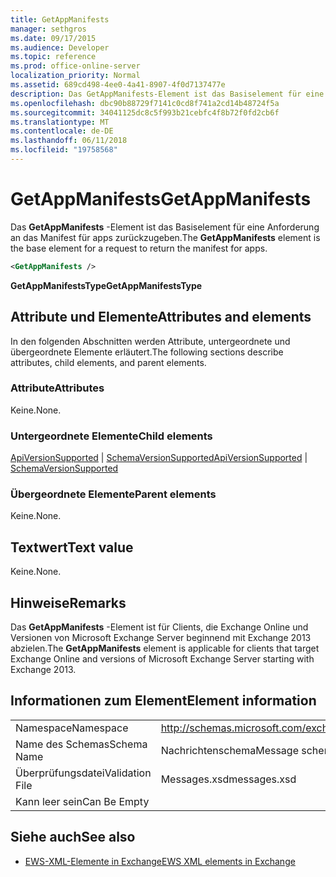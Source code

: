 ```yaml
---
title: GetAppManifests
manager: sethgros
ms.date: 09/17/2015
ms.audience: Developer
ms.topic: reference
ms.prod: office-online-server
localization_priority: Normal
ms.assetid: 689cd498-4ee0-4a41-8907-4f0d7137477e
description: Das GetAppManifests-Element ist das Basiselement für eine Anforderung an das Manifest für apps zurückzugeben.
ms.openlocfilehash: dbc90b88729f7141c0cd8f741a2cd14b48724f5a
ms.sourcegitcommit: 34041125dc8c5f993b21cebfc4f8b72f0fd2cb6f
ms.translationtype: MT
ms.contentlocale: de-DE
ms.lasthandoff: 06/11/2018
ms.locfileid: "19758568"
---
```

# <a name="getappmanifests"></a><span data-ttu-id="8316f-103">GetAppManifests</span><span class="sxs-lookup"><span data-stu-id="8316f-103">GetAppManifests</span></span>

<span data-ttu-id="8316f-104">Das **GetAppManifests** -Element ist das Basiselement für eine Anforderung an das Manifest für apps zurückzugeben.</span><span class="sxs-lookup"><span data-stu-id="8316f-104">The **GetAppManifests** element is the base element for a request to return the manifest for apps.</span></span> 
  
```xml
<GetAppManifests />
```

 <span data-ttu-id="8316f-105">**GetAppManifestsType**</span><span class="sxs-lookup"><span data-stu-id="8316f-105">**GetAppManifestsType**</span></span>
## <a name="attributes-and-elements"></a><span data-ttu-id="8316f-106">Attribute und Elemente</span><span class="sxs-lookup"><span data-stu-id="8316f-106">Attributes and elements</span></span>

<span data-ttu-id="8316f-107">In den folgenden Abschnitten werden Attribute, untergeordnete und übergeordnete Elemente erläutert.</span><span class="sxs-lookup"><span data-stu-id="8316f-107">The following sections describe attributes, child elements, and parent elements.</span></span>
  
### <a name="attributes"></a><span data-ttu-id="8316f-108">Attribute</span><span class="sxs-lookup"><span data-stu-id="8316f-108">Attributes</span></span>

<span data-ttu-id="8316f-109">Keine.</span><span class="sxs-lookup"><span data-stu-id="8316f-109">None.</span></span>
  
### <a name="child-elements"></a><span data-ttu-id="8316f-110">Untergeordnete Elemente</span><span class="sxs-lookup"><span data-stu-id="8316f-110">Child elements</span></span>

<span data-ttu-id="8316f-111">[ApiVersionSupported](apiversionsupported.md) | [SchemaVersionSupported](schemaversionsupported.md)</span><span class="sxs-lookup"><span data-stu-id="8316f-111">[ApiVersionSupported](apiversionsupported.md) | [SchemaVersionSupported](schemaversionsupported.md)</span></span>
  
### <a name="parent-elements"></a><span data-ttu-id="8316f-112">Übergeordnete Elemente</span><span class="sxs-lookup"><span data-stu-id="8316f-112">Parent elements</span></span>

<span data-ttu-id="8316f-113">Keine.</span><span class="sxs-lookup"><span data-stu-id="8316f-113">None.</span></span>
  
## <a name="text-value"></a><span data-ttu-id="8316f-114">Textwert</span><span class="sxs-lookup"><span data-stu-id="8316f-114">Text value</span></span>

<span data-ttu-id="8316f-115">Keine.</span><span class="sxs-lookup"><span data-stu-id="8316f-115">None.</span></span>
  
## <a name="remarks"></a><span data-ttu-id="8316f-116">Hinweise</span><span class="sxs-lookup"><span data-stu-id="8316f-116">Remarks</span></span>

<span data-ttu-id="8316f-117">Das **GetAppManifests** -Element ist für Clients, die Exchange Online und Versionen von Microsoft Exchange Server beginnend mit Exchange 2013 abzielen.</span><span class="sxs-lookup"><span data-stu-id="8316f-117">The **GetAppManifests** element is applicable for clients that target Exchange Online and versions of Microsoft Exchange Server starting with Exchange 2013.</span></span> 
  
## <a name="element-information"></a><span data-ttu-id="8316f-118">Informationen zum Element</span><span class="sxs-lookup"><span data-stu-id="8316f-118">Element information</span></span>

|||
|:-----|:-----|
|<span data-ttu-id="8316f-119">Namespace</span><span class="sxs-lookup"><span data-stu-id="8316f-119">Namespace</span></span>  <br/> |http://schemas.microsoft.com/exchange/services/2006/messages  <br/> |
|<span data-ttu-id="8316f-120">Name des Schemas</span><span class="sxs-lookup"><span data-stu-id="8316f-120">Schema Name</span></span>  <br/> |<span data-ttu-id="8316f-121">Nachrichtenschema</span><span class="sxs-lookup"><span data-stu-id="8316f-121">Message schema</span></span>  <br/> |
|<span data-ttu-id="8316f-122">Überprüfungsdatei</span><span class="sxs-lookup"><span data-stu-id="8316f-122">Validation File</span></span>  <br/> |<span data-ttu-id="8316f-123">Messages.xsd</span><span class="sxs-lookup"><span data-stu-id="8316f-123">messages.xsd</span></span>  <br/> |
|<span data-ttu-id="8316f-124">Kann leer sein</span><span class="sxs-lookup"><span data-stu-id="8316f-124">Can Be Empty</span></span>  <br/> ||
   
## <a name="see-also"></a><span data-ttu-id="8316f-125">Siehe auch</span><span class="sxs-lookup"><span data-stu-id="8316f-125">See also</span></span>



- [<span data-ttu-id="8316f-126">EWS-XML-Elemente in Exchange</span><span class="sxs-lookup"><span data-stu-id="8316f-126">EWS XML elements in Exchange</span></span>](ews-xml-elements-in-exchange.md)

